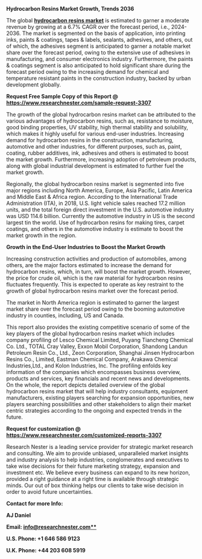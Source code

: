 ﻿**Hydrocarbon Resins Market Growth, Trends 2036**

<a name="_hlk69903280"></a>The global [**hydrocarbon resins market**](https://www.researchnester.com/reports/hydrocarbon-resins-market/3307) is estimated to garner a moderate revenue by growing at a 6.7% CAGR over the forecast period, i.e., 2024-2036. The market is segmented on the basis of application, into printing inks, paints & coatings, tapes & labels, sealants, adhesives, and others, out of which, the adhesives segment is anticipated to garner a notable market share over the forecast period, owing to the extensive use of adhesives in manufacturing, and consumer electronics industry. Furthermore, the paints & coatings segment is also anticipated to hold significant share during the forecast period owing to the increasing demand for chemical and temperature resistant paints in the construction industry, backed by urban development globally.

**Request Free Sample Copy of this Report @ <https://www.researchnester.com/sample-request-3307>** 

The growth of the global hydrocarbon resins market can be attributed to the various advantages of hydrocarbon resins, such as, resistance to moisture, good binding properties, UV stability, high thermal stability and solubility, which makes it highly useful for various end-user industries. Increasing demand for hydrocarbon resins in the construction, manufacturing, automotive and other industries, for different purposes, such as, paint, coating, rubber additives, ink, adhesives and others is estimated to boost the market growth. Furthermore, increasing adoption of petroleum products, along with global industrial development is estimated to further fuel the market growth. 

Regionally, the global hydrocarbon resins market is segmented into five major regions including North America, Europe, Asia Pacific, Latin America and Middle East & Africa region. According to the International Trade Administration (ITA), in 2018, U.S. light vehicle sales reached 17.2 million units, and the total foreign direct investment in the U.S. automotive industry was USD 114.6 billion. Currently the automotive industry in US is the second largest tin the world. Use of hydrocarbon resins for making tires, carpet coatings, and others in the automotive industry is estimate to boost the market growth in the region.

**Growth in the End-User Industries to Boost the Market Growth**

Increasing construction activities and production of automobiles, among others, are the major factors estimated to increase the demand for hydrocarbon resins, which, in turn, will boost the market growth. However, the price for crude oil, which is the raw material for hydrocarbon resins fluctuates frequently. This is expected to operate as key restraint to the growth of global hydrocarbon resins market over the forecast period.

The market in North America region is estimated to garner the largest market share over the forecast period owing to the booming automotive industry in counties, including, US and Canada.

This report also provides the existing competitive scenario of some of the key players of the global hydrocarbon resins market which includes company profiling of Lesco Chemical Limited, Puyang Tiancheng Chemical Co. Ltd., TOTAL Cray Valley, Exxon Mobil Corporation, Shandong Landun Petroleum Resin Co., Ltd., Zeon Corporation, Shanghai Jinsen Hydrocarbon Resins Co., Limited, Eastman Chemical Company, Arakawa Chemical Industries,Ltd., and Kolon Industries, Inc. The profiling enfolds key information of the companies which encompasses business overview, products and services, key financials and recent news and developments. On the whole, the report depicts detailed overview of the global hydrocarbon resins market that will help industry consultants, equipment manufacturers, existing players searching for expansion opportunities, new players searching possibilities and other stakeholders to align their market centric strategies according to the ongoing and expected trends in the future.      

**Request for customization @ <https://www.researchnester.com/customized-reports-3307>** 

Research Nester is a leading service provider for strategic market research and consulting. We aim to provide unbiased, unparalleled market insights and industry analysis to help industries, conglomerates and executives to take wise decisions for their future marketing strategy, expansion and investment etc. We believe every business can expand to its new horizon, provided a right guidance at a right time is available through strategic minds. Our out of box thinking helps our clients to take wise decision in order to avoid future uncertainties.

**Contact for more Info:**

**AJ Daniel**

**Email: [info@researchnester.com**](mailto:info@researchnester.com)**

**U.S. Phone: +1 646 586 9123** 

**U.K. Phone: +44 203 608 5919**

